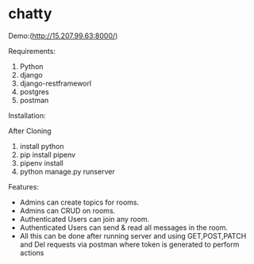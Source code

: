 # chatty

Demo:(http://15.207.99.63:8000/)

Requirements:

1. Python
2. django
3. django-restframeworl
4. postgres
5. postman


Installation:

After Cloning

1. install python
2. pip install pipenv
3. pipenv install
4. python manage.py runserver


Features:

* Admins can create topics for rooms.
* Admins can CRUD on rooms.
* Authenticated Users can join any room.
* Authenticated Users can send & read all messages in the room.
* All this can be done after running server and using GET,POST,PATCH and Del requests via postman where token is generated to perform actions
